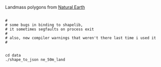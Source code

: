 

Landmass polygons from [Natural Earth](http://www.naturalearthdata.com/)

```

#
# some bugs in binding to shapelib,
# it sometimes segfaults on process exit
# 
# also, new compiler warnings that weren't there last time i used it
# 


cd data
./shape_to_json ne_50m_land

```
